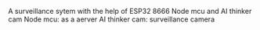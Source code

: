 A surveillance sytem with the help of ESP32 8666 Node mcu and AI thinker cam
Node mcu: as a aerver
AI thinker cam: surveillance camera
